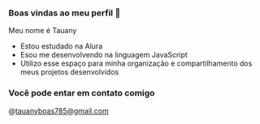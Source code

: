 ### Boas vindas ao meu perfil 💟

Meu nome é Tauany

- Estou estudado na Alura
- Esou me desenvolvendo na linguagem JavaScript
- Utilizo esse espaço para minha organização e compartilhamento dos meus projetos desenvolvidos

 ### Você pode entar em contato comigo
 
 @tauanyboas785@gmail.com
 
